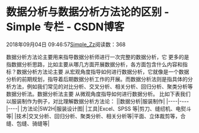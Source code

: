 # 数据分析与数据分析方法论的区别 - Simple 专栏 - CSDN博客
2018年09月04日 09:46:57[Simple_Zz](https://me.csdn.net/love284969214)阅读数：368

数据分析方法论主要用来指导数据分析师进行一次完整的数据分析，它 更多的是指数据分析思路，比如主要从哪几方面开展数据分析，各方面包含什么内容和指标？数据分析方法论主要 从宏观角度指导如何进行数据分析，它就像是一个数据分析的前期规划，指导着后期数据分析工作的开展。而数据分析法则是指具体的分析方法，例如我们常见的对比分析、交叉分析、相关分析、回归分析、聚类分析等数据分析法。数据分析法主要 从微观角度指导如何进行数据分析。
比如下表我们以服装制作为例子，对比理解数据分析方法论：
||数据分析|服装制作|
|----|----|----|
|方法论|5W2H|服装设计图|
|工具|Excel、SPSS 等|剪刀、缝纫机、电熨斗等|
|技术|交叉分析、回归分析、聚类分析、相关分析等|平面、立体裁剪等，合缝、包缝、骑缝等|
